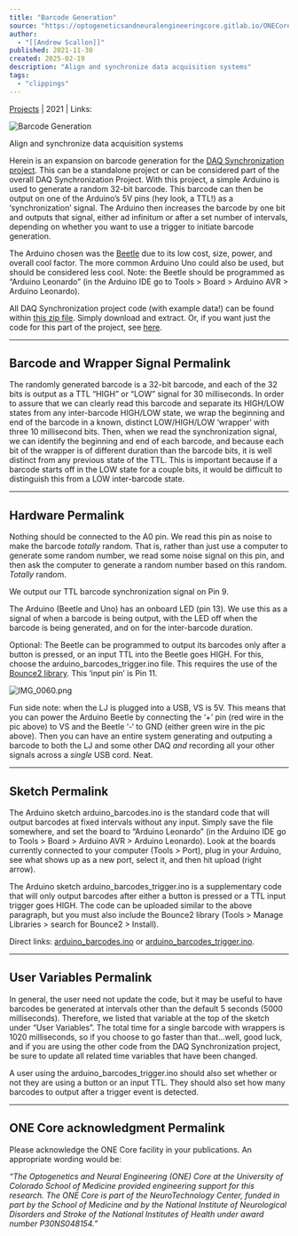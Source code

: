 ```yaml
---
title: "Barcode Generation"
source: "https://optogeneticsandneuralengineeringcore.gitlab.io/ONECoreSite/projects/DAQSyncro/BarcodeGeneration/"
author:
  - "[[Andrew Scallon]]"
published: 2021-11-30
created: 2025-02-19
description: "Align and synchronize data acquisition systems"
tags:
  - "clippings"
---
```

[Projects](https://optogeneticsandneuralengineeringcore.gitlab.io/ONECoreSite/projects/) | 2021 | Links:

![Barcode Generation](https://optogeneticsandneuralengineeringcore.gitlab.io/ONECoreSite/assets/img/projects/DAQSyncro/1200px-UPC-A-036000291452.svg.png)

Align and synchronize data acquisition systems

Herein is an expansion on barcode generation for the [DAQ Synchronization project](https://optogeneticsandneuralengineeringcore.gitlab.io/ONECoreSite/projects/DAQSyncro/DAQSyncronization/). This can be a standalone project or can be considered part of the overall DAQ Synchronization Project. With this project, a simple Arduino is used to generate a random 32-bit barcode. This barcode can then be output on one of the Arduino’s 5V pins (hey look, a TTL!) as a ‘synchronization’ signal. The Arduino then increases the barcode by one bit and outputs that signal, either ad infinitum or after a set number of intervals, depending on whether you want to use a trigger to initiate barcode generation.

The Arduino chosen was the [Beetle](https://www.dfrobot.com/product-1075.html) due to its low cost, size, power, and overall cool factor. The more common Arduino Uno could also be used, but should be considered less cool. Note: the Beetle should be programmed as “Arduino Leonardo” (in the Arduino IDE go to Tools > Board > Arduino AVR > Arduino Leonardo).

All DAQ Synchronization project code (with example data!) can be found within [this zip file](https://gitlab.com/OptogeneticsandNeuralEngineeringCore/daqsyncro/-/raw/main/DAQSyncronization.zip?inline=false). Simply download and extract. Or, if you want just the code for this part of the project, see [here](https://gitlab.com/OptogeneticsandNeuralEngineeringCore/daqsyncro/-/raw/main/DAQSyncronization/arduino_barcodes.ino?inline=false).

---

## Barcode and Wrapper Signal Permalink

The randomly generated barcode is a 32-bit barcode, and each of the 32 bits is output as a TTL “HIGH” or “LOW” signal for 30 milliseconds. In order to assure that we can clearly read this barcode and separate its HIGH/LOW states from any inter-barcode HIGH/LOW state, we wrap the beginning and end of the barcode in a known, distinct LOW/HIGH/LOW ‘wrapper’ with three 10 millisecond bits. Then, when we read the synchronization signal, we can identify the beginning and end of each barcode, and because each bit of the wrapper is of different duration than the barcode bits, it is well distinct from any previous state of the TTL. This is important because if a barcode starts off in the LOW state for a couple bits, it would be difficult to distinguish this from a LOW inter-barcode state.

---

## Hardware Permalink

Nothing should be connected to the A0 pin. We read this pin as noise to make the barcode *totally* random. That is, rather than just use a computer to generate some random number, we read some noise signal on this pin, and then ask the computer to generate a random number based on this random. *Totally* random.

We output our TTL barcode synchronization signal on Pin 9.

The Arduino (Beetle and Uno) has an onboard LED (pin 13). We use this as a signal of when a barcode is being output, with the LED off when the barcode is being generated, and on for the inter-barcode duration.

Optional: The Beetle can be programmed to output its barcodes only after a button is pressed, or an input TTL into the Beetle goes HIGH. For this, choose the arduino\_barcodes\_trigger.ino file. This requires the use of the [Bounce2 library](https://github.com/thomasfredericks/Bounce2). This ‘input pin’ is Pin 11.

![IMG_0060.png](https://optogeneticsandneuralengineeringcore.gitlab.io/ONECoreSite/assets/img/projects/DAQSyncro/IMG_0060.png "IMG_0060.png")

Fun side note: when the LJ is plugged into a USB, VS is 5V. This means that you can power the Arduino Beetle by connecting the ‘+’ pin (red wire in the pic above) to VS and the Beetle ‘-‘ to GND (either green wire in the pic above). Then you can have an entire system generating and outputing a barcode to both the LJ and some other DAQ *and* recording all your other signals across a *single* USB cord. Neat.

---

## Sketch Permalink

The Arduino sketch arduino\_barcodes.ino is the standard code that will output barcodes at fixed intervals without any input. Simply save the file somewhere, and set the board to “Arduino Leonardo” (in the Arduino IDE go to Tools > Board > Arduino AVR > Arduino Leonardo). Look at the boards currently connected to your computer (Tools > Port), plug in your Arduino, see what shows up as a new port, select it, and then hit upload (right arrow).

The Arduino sketch arduino\_barcodes\_trigger.ino is a supplementary code that will only output barcodes after either a button is pressed or a TTL input trigger goes HIGH. The code can be uploaded similar to the above paragraph, but you must also include the Bounce2 library (Tools > Manage Libraries > search for Bounce2 > Install).

Direct links: [arduino\_barcodes.ino](https://gitlab.com/OptogeneticsandNeuralEngineeringCore/daqsyncro/-/raw/main/DAQSyncronization/arduino_barcodes.ino?inline=false) or [arduino\_barcodes\_trigger.ino](https://gitlab.com/OptogeneticsandNeuralEngineeringCore/daqsyncro/-/raw/main/DAQSyncronization/arduino_barcodes_trigger.ino?inline=false).

---

## User Variables Permalink

In general, the user need not update the code, but it may be useful to have barcodes be generated at intervals other than the default 5 seconds (5000 milliseconds). Therefore, we listed that variable at the top of the sketch under “User Variables”. The total time for a single barcode with wrappers is 1020 milliseconds, so if you choose to go faster than that…well, good luck, and if you are using the other code from the DAQ Synchronization project, be sure to update all related time variables that have been changed.

A user using the arduino\_barcodes\_trigger.ino should also set whether or not they are using a button or an input TTL. They should also set how many barcodes to output after a trigger event is detected.

---

## ONE Core acknowledgment Permalink

Please acknowledge the ONE Core facility in your publications. An appropriate wording would be:

*“The Optogenetics and Neural Engineering (ONE) Core at the University of Colorado School of Medicine provided engineering support for this research. The ONE Core is part of the NeuroTechnology Center, funded in part by the School of Medicine and by the National Institute of Neurological Disorders and Stroke of the National Institutes of Health under award number P30NS048154.”*
